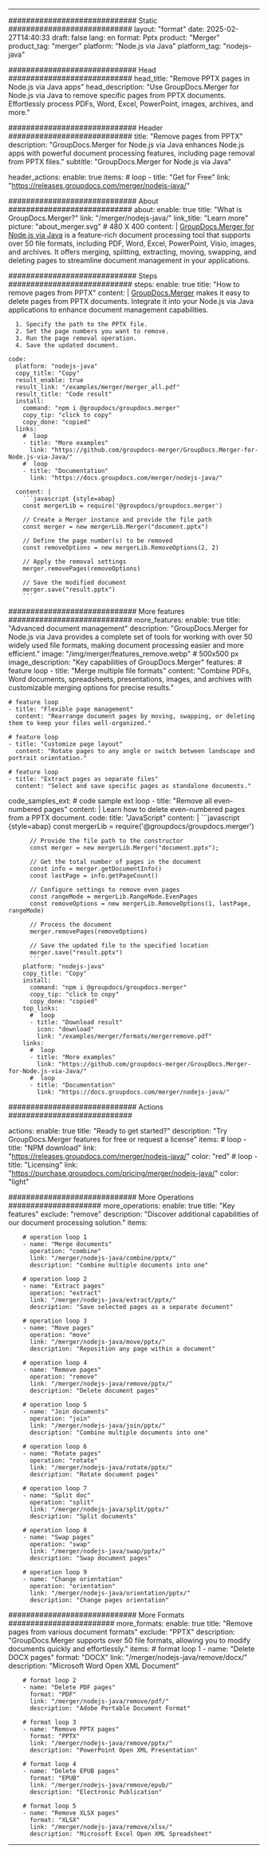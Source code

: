 
---
############################# Static ############################
layout: "format"
date:  2025-02-27T14:40:33
draft: false
lang: en
format: Pptx
product: "Merger"
product_tag: "merger"
platform: "Node.js via Java"
platform_tag: "nodejs-java"

############################# Head ############################
head_title: "Remove PPTX pages in Node.js via Java apps"
head_description: "Use GroupDocs.Merger for Node.js via Java to remove specific pages from PPTX documents. Effortlessly process PDFs, Word, Excel, PowerPoint, images, archives, and more."

############################# Header ############################
title: "Remove pages from PPTX" 
description: "GroupDocs.Merger for Node.js via Java enhances Node.js apps with powerful document processing features, including page removal from PPTX files."
subtitle: "GroupDocs.Merger for Node.js via Java" 

header_actions:
  enable: true
  items:
    #  loop
    - title: "Get for Free"
      link: "https://releases.groupdocs.com/merger/nodejs-java/"
      
############################# About ############################
about:
    enable: true
    title: "What is GroupDocs.Merger?"
    link: "/merger/nodejs-java/"
    link_title: "Learn more"
    picture: "about_merger.svg" # 480 X 400
    content: |
       [GroupDocs.Merger for Node.js via Java](/merger/nodejs-java/) is a feature-rich document processing tool that supports over 50 file formats, including PDF, Word, Excel, PowerPoint, Visio, images, and archives. It offers merging, splitting, extracting, moving, swapping, and deleting pages to streamline document management in your applications.

############################# Steps ############################
steps:
    enable: true
    title: "How to remove pages from PPTX"
    content: |
      [GroupDocs.Merger](/merger/nodejs-java/) makes it easy to delete pages from PPTX documents. Integrate it into your Node.js via Java applications to enhance document management capabilities.
      
      1. Specify the path to the PPTX file.
      2. Set the page numbers you want to remove.
      3. Run the page removal operation.
      4. Save the updated document.
   
    code:
      platform: "nodejs-java"
      copy_title: "Copy"
      result_enable: true
      result_link: "/examples/merger/merger_all.pdf"
      result_title: "Code result"
      install:
        command: "npm i @groupdocs/groupdocs.merger"
        copy_tip: "click to copy"
        copy_done: "copied"
      links:
        #  loop
        - title: "More examples"
          link: "https://github.com/groupdocs-merger/GroupDocs.Merger-for-Node.js-via-Java/"
        #  loop
        - title: "Documentation"
          link: "https://docs.groupdocs.com/merger/nodejs-java/"
          
      content: |
        ```javascript {style=abap}
        const mergerLib = require('@groupdocs/groupdocs.merger')

        // Create a Merger instance and provide the file path
        const merger = new mergerLib.Merger("document.pptx")

        // Define the page number(s) to be removed
        const removeOptions = new mergerLib.RemoveOptions(2, 2)

        // Apply the removal settings
        merger.removePages(removeOptions)

        // Save the modified document
        merger.save("result.pptx")
        ```            

############################# More features ############################
more_features:
  enable: true
  title: "Advanced document management"
  description: "GroupDocs.Merger for Node.js via Java provides a complete set of tools for working with over 50 widely used file formats, making document processing easier and more efficient."
  image: "/img/merger/features_remove.webp" # 500x500 px
  image_description: "Key capabilities of GroupDocs.Merger"
  features:
    # feature loop
    - title: "Merge multiple file formats"
      content: "Combine PDFs, Word documents, spreadsheets, presentations, images, and archives with customizable merging options for precise results."

    # feature loop
    - title: "Flexible page management"
      content: "Rearrange document pages by moving, swapping, or deleting them to keep your files well-organized."

    # feature loop
    - title: "Customize page layout"
      content: "Rotate pages to any angle or switch between landscape and portrait orientation."

    # feature loop
    - title: "Extract pages as separate files"
      content: "Select and save specific pages as standalone documents."
      
  code_samples_ext:
    # code sample ext loop
    - title: "Remove all even-numbered pages"
      content: |
        Learn how to delete even-numbered pages from a PPTX document.
      code:
        title: "JavaScript"
        content: |
          ```javascript {style=abap}
          const mergerLib = require('@groupdocs/groupdocs.merger')
          
          // Provide the file path to the constructor
          const merger = new mergerLib.Merger("document.pptx");

          // Get the total number of pages in the document
          const info = merger.getDocumentInfo()
          const lastPage = info.getPageCount()

          // Configure settings to remove even pages
          const rangeMode = mergerLib.RangeMode.EvenPages
          const removeOptions = new mergerLib.RemoveOptions(1, lastPage, rangeMode)
          
          // Process the document
          merger.removePages(removeOptions)

          // Save the updated file to the specified location
          merger.save("result.pptx")
          ```
        platform: "nodejs-java"
        copy_title: "Copy"
        install:
          command: "npm i @groupdocs/groupdocs.merger"
          copy_tip: "click to copy"
          copy_done: "copied"
        top_links:
          #  loop
          - title: "Download result"
            icon: "download"
            link: "/examples/merger/formats/mergerremove.pdf"
        links:
          #  loop
          - title: "More examples"
            link: "https://github.com/groupdocs-merger/GroupDocs.Merger-for-Node.js-via-Java/"
          #  loop
          - title: "Documentation"
            link: "https://docs.groupdocs.com/merger/nodejs-java/"
            

            


############################# Actions ############################

actions:
  enable: true
  title: "Ready to get started?"
  description: "Try GroupDocs.Merger features for free or request a license"
  items:
    #  loop
    - title: "NPM download"
      link: "https://releases.groupdocs.com/merger/nodejs-java/"
      color: "red"
        #  loop
    - title: "Licensing"
      link: "https://purchase.groupdocs.com/pricing/merger/nodejs-java/"
      color: "light"


############################# More Operations #####################
more_operations:
    enable: true
    title: "Key features"
    exclude: "remove"
    description: "Discover additional capabilities of our document processing solution."
    items: 
          
        # operation loop 1
        - name: "Merge documents"
          operation: "combine"
          link: "/merger/nodejs-java/combine/pptx/"
          description: "Combine multiple documents into one"

        # operation loop 2
        - name: "Extract pages"
          operation: "extract"
          link: "/merger/nodejs-java/extract/pptx/"
          description: "Save selected pages as a separate document"

        # operation loop 3
        - name: "Move pages"
          operation: "move"
          link: "/merger/nodejs-java/move/pptx/"
          description: "Reposition any page within a document"

        # operation loop 4
        - name: "Remove pages"
          operation: "remove"
          link: "/merger/nodejs-java/remove/pptx/"
          description: "Delete document pages"

        # operation loop 5
        - name: "Join documents"
          operation: "join"
          link: "/merger/nodejs-java/join/pptx/"
          description: "Combine multiple documents into one"

        # operation loop 6
        - name: "Rotate pages"
          operation: "rotate"
          link: "/merger/nodejs-java/rotate/pptx/"
          description: "Rotate document pages"

        # operation loop 7
        - name: "Split doc"
          operation: "split"
          link: "/merger/nodejs-java/split/pptx/"
          description: "Split documents"

        # operation loop 8
        - name: "Swap pages"
          operation: "swap"
          link: "/merger/nodejs-java/swap/pptx/"
          description: "Swap document pages"

        # operation loop 9
        - name: "Change orientation"
          operation: "orientation"
          link: "/merger/nodejs-java/orientation/pptx/"
          description: "Change pages orientation"
          
        
          
############################# More Formats ########################
more_formats:
    enable: true
    title: "Remove pages from various document formats"
    exclude: "PPTX"
    description: "GroupDocs.Merger supports over 50 file formats, allowing you to modify documents quickly and effortlessly."
    items: 
        # format loop 1
        - name: "Delete DOCX pages"
          format: "DOCX"
          link: "/merger/nodejs-java/remove/docx/"
          description: "Microsoft Word Open XML Document"
          
        # format loop 2
        - name: "Delete PDF pages"
          format: "PDF"
          link: "/merger/nodejs-java/remove/pdf/"
          description: "Adobe Portable Document Format"
          
        # format loop 3
        - name: "Remove PPTX pages"
          format: "PPTX"
          link: "/merger/nodejs-java/remove/pptx/"
          description: "PowerPoint Open XML Presentation"

        # format loop 4
        - name: "Delete EPUB pages"
          format: "EPUB"
          link: "/merger/nodejs-java/remove/epub/"
          description: "Electronic Publication"
          
        # format loop 5
        - name: "Remove XLSX pages"
          format: "XLSX"
          link: "/merger/nodejs-java/remove/xlsx/"
          description: "Microsoft Excel Open XML Spreadsheet"
  

---